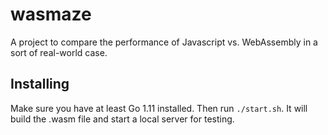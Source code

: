 # wasmaze

A project to compare the performance of Javascript vs. WebAssembly in a sort of real-world case.

## Installing

Make sure you have at least Go 1.11 installed. Then run `./start.sh`. It will build the .wasm file and start a local server for testing.

